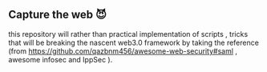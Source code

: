 ##  Capture the web 😈
this repository will rather than practical implementation of scripts , tricks that will be breaking the nascent web3.0 framework  by 
taking the reference (from https://github.com/qazbnm456/awesome-web-security#saml , awesome infosec and IppSec ).

